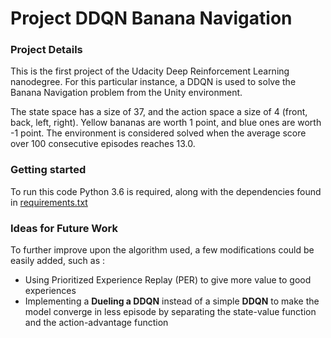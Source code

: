 # Project DDQN Banana Navigation
 
### Project Details

This is the first project of the Udacity Deep Reinforcement Learning nanodegree.
For this particular instance, a DDQN is used to solve the Banana Navigation problem from the Unity environment.

The state space has a size of 37, and the action space a size of 4 (front, back, left, right).
Yellow bananas are worth 1 point, and blue ones are worth -1 point.
The environment is considered solved when the average score over 100 consecutive episodes reaches 13.0.

### Getting started

To run this code Python 3.6 is required, along with the dependencies found in [requirements.txt](https://github.com/Matlal033/Project_DDQN_Banana_Navigation/edit/main/requirements.txt)

### Ideas for Future Work

To further improve upon the algorithm used, a few modifications could be easily added, such as :
- Using Prioritized Experience Replay (PER) to give more value to good experiences
- Implementing a **Dueling a DDQN** instead of a simple **DDQN** to make the model converge in less episode by separating the state-value function and the action-advantage function
